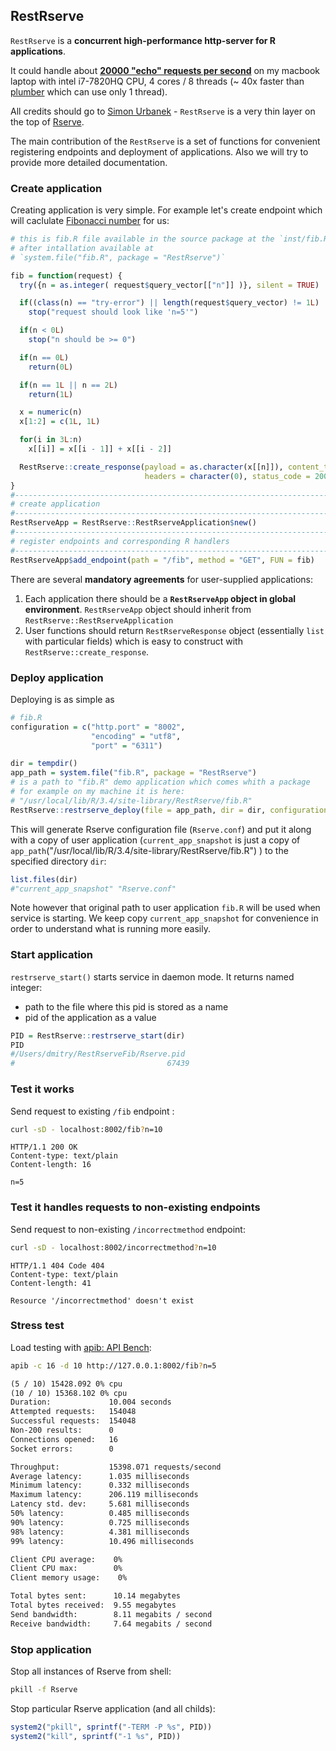 ## RestRserve

`RestRserve` is a **concurrent high-performance http-server for R applications**. 

It could handle about **[20000 "echo" requests per second](#stress-test)** on my macbook laptop with intel i7-7820HQ CPU, 4 cores / 8 threads (~ 40x faster than [plumber](https://github.com/trestletech/plumber) which can use only 1 thread).

All credits should go to [Simon Urbanek](https://github.com/s-u) - `RestRserve` is a very thin layer on the top of [Rserve](https://github.com/s-u/Rserve). 

The main contribution of the `RestRserve` is a set of functions for convenient registering endpoints and deployment of applications. Also we will try to provide more detailed documentation.

### Create application

Creating application is very simple. For example let's create endpoint which will caclulate [Fibonacci number](https://en.wikipedia.org/wiki/Fibonacci_number) for us:
```r
# this is fib.R file available in the source package at the `inst/fib.R`
# after intallation available at
# `system.file("fib.R", package = "RestRserve")`

fib = function(request) {
  try({n = as.integer( request$query_vector[["n"]] )}, silent = TRUE)

  if((class(n) == "try-error") || length(request$query_vector) != 1L)
    stop("request should look like 'n=5'")

  if(n < 0L)
    stop("n should be >= 0")

  if(n == 0L)
    return(0L)

  if(n == 1L || n == 2L)
    return(1L)

  x = numeric(n)
  x[1:2] = c(1L, 1L)

  for(i in 3L:n)
    x[[i]] = x[[i - 1]] + x[[i - 2]]

  RestRserve::create_response(payload = as.character(x[[n]]), content_type = "text/plain",
                              headers = character(0), status_code = 200L)
}
#------------------------------------------------------------------------------------------
# create application
#------------------------------------------------------------------------------------------
RestRserveApp = RestRserve::RestRserveApplication$new()
#------------------------------------------------------------------------------------------
# register endpoints and corresponding R handlers
#------------------------------------------------------------------------------------------
RestRserveApp$add_endpoint(path = "/fib", method = "GET", FUN = fib)
```


There are several **mandatory agreements** for user-supplied applications:

1. Each application there should be a **`RestRserveApp` object in global environment**. `RestRserveApp` object should inherit from `RestRserve::RestRserveApplication`
1. User functions should return `RestRserveResponse` object (essentially `list` with particular fields) which is easy to construct with `RestRserve::create_response`.

### Deploy application

Deploying is as simple as

```r
# fib.R
configuration = c("http.port" = "8002",
                  "encoding" = "utf8",
                  "port" = "6311")

dir = tempdir()
app_path = system.file("fib.R", package = "RestRserve")
# is a path to "fib.R" demo application which comes whith a package
# for example on my machine it is here:
# "/usr/local/lib/R/3.4/site-library/RestRserve/fib.R"
RestRserve::restrserve_deploy(file = app_path, dir = dir, configuration = configuration)
```

This will generate Rserve configuration file (`Rserve.conf`) and put it along with a copy of user application (`current_app_snapshot` is just a copy of `app_path`("/usr/local/lib/R/3.4/site-library/RestRserve/fib.R") ) to the specified directory `dir`:
```r
list.files(dir)
#"current_app_snapshot" "Rserve.conf" 
```
Note however that original path to user application `fib.R` will be used when service is starting. We keep copy `current_app_snapshot` for convenience in order to understand what is running more easily.

### Start application

`restrserve_start()` starts service in daemon mode. It returns named integer:

* path to the file where this pid is stored as a name
* pid of the application as a value

```r
PID = RestRserve::restrserve_start(dir)
PID
#/Users/dmitry/RestRserveFib/Rserve.pid 
#                                  67439
```

### Test it works


Send request to existing `/fib` endpoint :
```sh
curl -sD - localhost:8002/fib?n=10
```

```text
HTTP/1.1 200 OK
Content-type: text/plain
Content-length: 16

n=5
```

### Test it handles requests to non-existing endpoints

Send request to non-existing `/incorrectmethod` endpoint:
```sh
curl -sD - localhost:8002/incorrectmethod?n=10
```

```text
HTTP/1.1 404 Code 404
Content-type: text/plain
Content-length: 41

Resource '/incorrectmethod' doesn't exist
```

### Stress test

Load testing with [apib: API Bench](https://github.com/apigee/apib):

```sh
apib -c 16 -d 10 http://127.0.0.1:8002/fib?n=5
```

```txt
(5 / 10) 15428.092 0% cpu
(10 / 10) 15368.102 0% cpu
Duration:             10.004 seconds
Attempted requests:   154048
Successful requests:  154048
Non-200 results:      0
Connections opened:   16
Socket errors:        0

Throughput:           15398.071 requests/second
Average latency:      1.035 milliseconds
Minimum latency:      0.332 milliseconds
Maximum latency:      206.119 milliseconds
Latency std. dev:     5.681 milliseconds
50% latency:          0.485 milliseconds
90% latency:          0.725 milliseconds
98% latency:          4.381 milliseconds
99% latency:          10.496 milliseconds

Client CPU average:    0%
Client CPU max:        0%
Client memory usage:    0%

Total bytes sent:      10.14 megabytes
Total bytes received:  9.55 megabytes
Send bandwidth:        8.11 megabits / second
Receive bandwidth:     7.64 megabits / second
```

### Stop application

Stop all instances of Rserve from shell:

```sh
pkill -f Rserve
```

Stop particular Rserve application (and all childs):
```r
system2("pkill", sprintf("-TERM -P %s", PID))
system2("kill", sprintf("-1 %s", PID))
```


